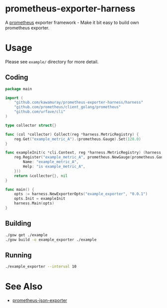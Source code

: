 prometheus-exporter-harness
===========================

A [prometheus](https://prometheus.io/) exporter framework - Make it bit easy to build own prometheus exporter.

Usage
=====
Please see `example/` directory for more detail.

Coding
------
```go
package main

import (
	"github.com/kawamuray/prometheus-exporter-harness/harness"
	"github.com/prometheus/client_golang/prometheus"
	"github.com/urfave/cli"
)

type collector struct{}

func (col *collector) Collect(reg *harness.MetricRegistry) {
	reg.Get("example_metric_A").(prometheus.Gauge).Set(128.0)
}

func exampleInit(c *cli.Context, reg *harness.MetricRegistry) (harness.Collector, error) {
	reg.Register("example_metric_A", prometheus.NewGauge(prometheus.GaugeOpts{
		Name: "example_metric_A",
		Help: "is example_metric_A",
	}))
	return &collector{}, nil
}

func main() {
	opts := harness.NewExporterOpts("example_exporter", "0.0.1")
	opts.Init = exampleInit
	harness.Main(opts)
}
```

Building
--------
```sh
./gow get ./example
./gow build -o example_exporter ./example
```

Running
-------
```sh
./example_exporter --interval 10
```

See Also
========
- [prometheus-json-exporter](https://github.com/kawamuray/prometheus-json-exporter)
